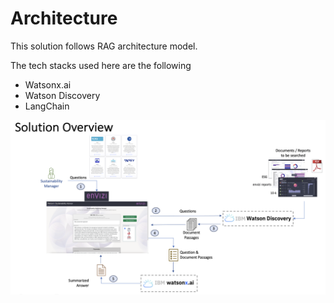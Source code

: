 # Architecture

This solution follows RAG architecture model. 

The tech stacks used here are the following

- Watsonx.ai
- Watson Discovery
- LangChain

<img src="images/arch.png">
